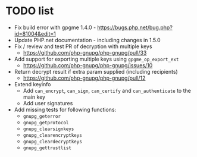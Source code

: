 # TODO list

- Fix build error with gpgme 1.4.0 - https://bugs.php.net/bug.php?id=81004&edit=1
- Update PHP.net documentation - including changes in 1.5.0
- Fix / review and test PR of decryption with multiple keys
  - https://github.com/php-gnupg/php-gnupg/pull/33
- Add support for exporting multiple keys using `gpgme_op_export_ext`
  - https://github.com/php-gnupg/php-gnupg/issues/10
- Return decrypt result if extra param supplied (including recipients)
  - https://github.com/php-gnupg/php-gnupg/pull/12
- Extend keyinfo
  - Add `can_encrypt`, `can_sign`, `can_certify` and `can_authenticate` to the main key
  - Add user signatures
- Add missing tests for following functions:
  - `gnupg_geterror`
  - `gnupg_getprotocol`
  - `gnupg_clearsignkeys`
  - `gnupg_clearencryptkeys`
  - `gnupg_cleardecryptkeys`
  - `gnupg_gettrustlist`
